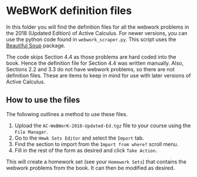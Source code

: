 # WeBWorK definition files

In this folder you will find the definition files for all the webwork problems in the 2018 (Updated Edition) of Active Calculus. For newer versions, you can use the python code found in `webwork_scraper.py`. This script uses the [Beautiful Soup](https://www.crummy.com/software/BeautifulSoup/bs4/doc/) package. 

The code skips Section 4.4 as those problems are hard coded into the book. Hence the definition file for Section 4.4 was written manually. Also, Sections 2.2 and 3.3 do not have webwork problems, so there are not definition files. These are items to keep in mind for use with later versions of Active Calculus. 

## How to use the files

The following outlines a method to use these files.
1. Upload the `AC-WeBWorK-2018-Updated-Ed.tgz` file to your course using the `File Manager`. 
2. Go to the `Hmwk Sets Editor` and select the `Import` tab.
3. Find the section to import from the `Import from where?` scroll menu. 
4. Fill in the rest of the form as desired and click `Take Action`. 

This will create a homework set (see your `Homework Sets`) that contains the webwork problems from the book. It can then be modified as desired. 
